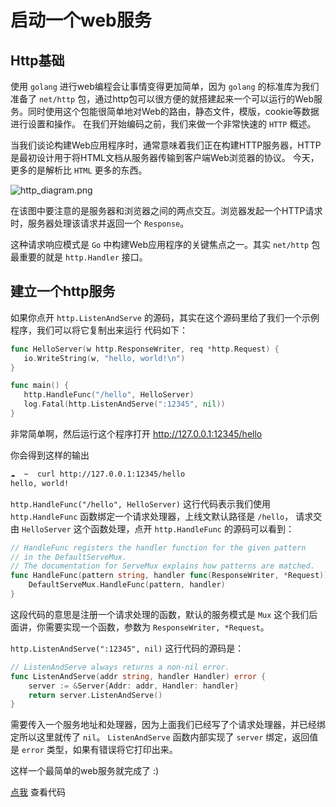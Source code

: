 # 启动一个web服务

## Http基础

使用 `golang` 进行web编程会让事情变得更加简单，因为 `golang` 的标准库为我们准备了 `net/http` 包，通过http包可以很方便的就搭建起来一个可以运行的Web服务。同时使用这个包能很简单地对Web的路由，静态文件，模版，cookie等数据进行设置和操作。
在我们开始编码之前，我们来做一个非常快速的 `HTTP` 概述。

当我们谈论构建Web应用程序时，通常意味着我们正在构建HTTP服务器，HTTP是最初设计用于将HTML文档从服务器传输到客户端Web浏览器的协议。
今天，更多的是解析比 `HTML` 更多的东西。

![http_diagram.png](https://ooo.0o0.ooo/2017/04/03/58e24f8c22624.png)

在该图中要注意的是服务器和浏览器之间的两点交互。浏览器发起一个HTTP请求时，服务器处理该请求并返回一个 `Response`。

这种请求响应模式是 `Go` 中构建Web应用程序的关键焦点之一。其实 `net/http` 包最重要的就是 `http.Handler` 接口。

## 建立一个http服务

如果你点开 `http.ListenAndServe` 的源码，其实在这个源码里给了我们一个示例程序，我们可以将它复制出来运行
 代码如下：
 
 ```go
func HelloServer(w http.ResponseWriter, req *http.Request) {
    io.WriteString(w, "hello, world!\n")
}

func main() {
    http.HandleFunc("/hello", HelloServer)
    log.Fatal(http.ListenAndServe(":12345", nil))
}
```

非常简单啊，然后运行这个程序打开 http://127.0.0.1:12345/hello

你会得到这样的输出

```bash
☁  ~  curl http://127.0.0.1:12345/hello
hello, world!
```

`http.HandleFunc("/hello", HelloServer)` 这行代码表示我们使用 `http.HandleFunc` 函数绑定一个请求处理器，上线文默认路径是 `/hello`，
请求交由 `HelloServer` 这个函数处理，点开 `http.HandleFunc` 的源码可以看到：

```go
// HandleFunc registers the handler function for the given pattern
// in the DefaultServeMux.
// The documentation for ServeMux explains how patterns are matched.
func HandleFunc(pattern string, handler func(ResponseWriter, *Request)) {
	DefaultServeMux.HandleFunc(pattern, handler)
}
```

这段代码的意思是注册一个请求处理的函数，默认的服务模式是 `Mux` 这个我们后面讲，你需要实现一个函数，参数为 `ResponseWriter, *Request`。

`http.ListenAndServe(":12345", nil)` 这行代码的源码是：

```go
// ListenAndServe always returns a non-nil error.
func ListenAndServe(addr string, handler Handler) error {
	server := &Server{Addr: addr, Handler: handler}
	return server.ListenAndServe()
}
```

需要传入一个服务地址和处理器，因为上面我们已经写了个请求处理器，并已经绑定所以这里就传了 `nil`。
`ListenAndServe` 函数内部实现了 `server` 绑定，返回值是 `error` 类型，如果有错误将它打印出来。

这样一个最简单的web服务就完成了 :)

[点我](/source/quickstart/start-web-server.go) 查看代码